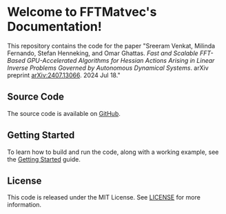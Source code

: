 # Welcome to FFTMatvec's Documentation!

This repository contains the code for the paper "Sreeram Venkat, Milinda Fernando, Stefan Henneking, and Omar Ghattas. _Fast and Scalable FFT-Based GPU-Accelerated Algorithms for Hessian Actions Arising in Linear Inverse Problems Governed by Autonomous Dynamical Systems_. arXiv preprint [arXiv:2407.13066](https://arxiv.org/abs/2407.13066). 2024 Jul 18." 

## Source Code

The source code is available on [GitHub](https://github.com/s769/FFTMatvec).


## Getting Started

To learn how to build and run the code, along with a working example, see the [Getting Started](getting_started.md) guide.


## License

This code is released under the MIT License. See [LICENSE](license.md) for more information.


